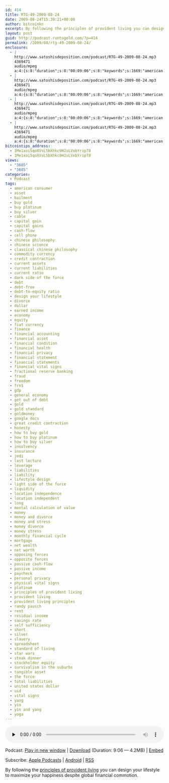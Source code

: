 ```yaml
---
id: 414
title: RTG-49-2009-08-24
date: 2009-08-24T15:39:21+00:00
author: bitcoinkn
excerpt: By following the principles of provident living you can design your lifestyle to maximize your happiness despite global financial commotion.
layout: post
guid: http://podcast.runtogold.com/?p=414
permalink: /2009/08/rtg-49-2009-08-24/
enclosure:
  - |
    http://www.satoshisdeposition.com/podcast/RTG-49-2009-08-24.mp3
    4369471
    audio/mpeg
    a:4:{s:8:"duration";s:8:"00:09:06";s:8:"keywords";s:1669:"american consumer, asset, bailment, buy gold, buy platinum, buy silver, cable, capital gain, capital gains, cash-flow, cell phone, chinese philosophy, chinese science, classical chinese philosophy, commodity currency, credit contraction, current assets, current liabilities, current ratio, dark side of the force, debt, debt-free, debt-to-equity ratio, design your lifestyle, divorce, dollar, earned income, economy, equity, fiat currency, finance, financial accounting, financial asset, financial condition, financial health, financial privacy, financial statement, financial statements, financial vital signs, fractional reserve banking, fraud, freedom, FRN, gdp, general economy, get out of debt, gold, gold standard, goldmoney, google docs, great credit contraction, honesty, how to buy gold, how to buy platinum, how to buy silver, insolvency, insurance, jedi, last lecture, leverage, liabilities, liability, lifestyle design, light side of the force, liquidity, location independence, location independent, long, mental calculation of value, money, money and divorce, money and stress, money divorce, money stress, monthly financial cycle, mortgage, net wealth, net worth, opposing forces, opposite forces, passive cash-flow, passive income, paycheck, personal privacy, physical vital signs, platinum, provident living, provident living principles, randy pausch, rent, residual income, savings rate, self sufficiency, short, silver, slavery, spreadsheet, standard of living, star wars, steak dinner, stockholder equity, survivalism in the suburbs, tangible asset, the force, total liabilities, united states dollar, usd, vital signs, yang, yin, yin and yang, yoga";s:6:"author";s:17:"Trace Mayer, J.D.";s:8:"explicit";s:1:"0";}
  - |
    http://www.satoshisdeposition.com/podcast/RTG-49-2009-08-24.mp3
    4369471
    audio/mpeg
    a:4:{s:8:"duration";s:8:"00:09:06";s:8:"keywords";s:1669:"american consumer, asset, bailment, buy gold, buy platinum, buy silver, cable, capital gain, capital gains, cash-flow, cell phone, chinese philosophy, chinese science, classical chinese philosophy, commodity currency, credit contraction, current assets, current liabilities, current ratio, dark side of the force, debt, debt-free, debt-to-equity ratio, design your lifestyle, divorce, dollar, earned income, economy, equity, fiat currency, finance, financial accounting, financial asset, financial condition, financial health, financial privacy, financial statement, financial statements, financial vital signs, fractional reserve banking, fraud, freedom, FRN, gdp, general economy, get out of debt, gold, gold standard, goldmoney, google docs, great credit contraction, honesty, how to buy gold, how to buy platinum, how to buy silver, insolvency, insurance, jedi, last lecture, leverage, liabilities, liability, lifestyle design, light side of the force, liquidity, location independence, location independent, long, mental calculation of value, money, money and divorce, money and stress, money divorce, money stress, monthly financial cycle, mortgage, net wealth, net worth, opposing forces, opposite forces, passive cash-flow, passive income, paycheck, personal privacy, physical vital signs, platinum, provident living, provident living principles, randy pausch, rent, residual income, savings rate, self sufficiency, short, silver, slavery, spreadsheet, standard of living, star wars, steak dinner, stockholder equity, survivalism in the suburbs, tangible asset, the force, total liabilities, united states dollar, usd, vital signs, yang, yin, yin and yang, yoga";s:6:"author";s:17:"Trace Mayer, J.D.";s:8:"explicit";s:1:"0";}
  - |
    http://www.satoshisdeposition.com/podcast/RTG-49-2009-08-24.mp3
    4369471
    audio/mpeg
    a:4:{s:8:"duration";s:8:"00:09:06";s:8:"keywords";s:1669:"american consumer, asset, bailment, buy gold, buy platinum, buy silver, cable, capital gain, capital gains, cash-flow, cell phone, chinese philosophy, chinese science, classical chinese philosophy, commodity currency, credit contraction, current assets, current liabilities, current ratio, dark side of the force, debt, debt-free, debt-to-equity ratio, design your lifestyle, divorce, dollar, earned income, economy, equity, fiat currency, finance, financial accounting, financial asset, financial condition, financial health, financial privacy, financial statement, financial statements, financial vital signs, fractional reserve banking, fraud, freedom, FRN, gdp, general economy, get out of debt, gold, gold standard, goldmoney, google docs, great credit contraction, honesty, how to buy gold, how to buy platinum, how to buy silver, insolvency, insurance, jedi, last lecture, leverage, liabilities, liability, lifestyle design, light side of the force, liquidity, location independence, location independent, long, mental calculation of value, money, money and divorce, money and stress, money divorce, money stress, monthly financial cycle, mortgage, net wealth, net worth, opposing forces, opposite forces, passive cash-flow, passive income, paycheck, personal privacy, physical vital signs, platinum, provident living, provident living principles, randy pausch, rent, residual income, savings rate, self sufficiency, short, silver, slavery, spreadsheet, standard of living, star wars, steak dinner, stockholder equity, survivalism in the suburbs, tangible asset, the force, total liabilities, united states dollar, usd, vital signs, yang, yin, yin and yang, yoga";s:6:"author";s:17:"Trace Mayer, J.D.";s:8:"explicit";s:1:"0";}
  - |
    http://www.satoshisdeposition.com/podcast/RTG-49-2009-08-24.mp3
    4369471
    audio/mpeg
    a:4:{s:8:"duration";s:8:"00:09:06";s:8:"keywords";s:1669:"american consumer, asset, bailment, buy gold, buy platinum, buy silver, cable, capital gain, capital gains, cash-flow, cell phone, chinese philosophy, chinese science, classical chinese philosophy, commodity currency, credit contraction, current assets, current liabilities, current ratio, dark side of the force, debt, debt-free, debt-to-equity ratio, design your lifestyle, divorce, dollar, earned income, economy, equity, fiat currency, finance, financial accounting, financial asset, financial condition, financial health, financial privacy, financial statement, financial statements, financial vital signs, fractional reserve banking, fraud, freedom, FRN, gdp, general economy, get out of debt, gold, gold standard, goldmoney, google docs, great credit contraction, honesty, how to buy gold, how to buy platinum, how to buy silver, insolvency, insurance, jedi, last lecture, leverage, liabilities, liability, lifestyle design, light side of the force, liquidity, location independence, location independent, long, mental calculation of value, money, money and divorce, money and stress, money divorce, money stress, monthly financial cycle, mortgage, net wealth, net worth, opposing forces, opposite forces, passive cash-flow, passive income, paycheck, personal privacy, physical vital signs, platinum, provident living, provident living principles, randy pausch, rent, residual income, savings rate, self sufficiency, short, silver, slavery, spreadsheet, standard of living, star wars, steak dinner, stockholder equity, survivalism in the suburbs, tangible asset, the force, total liabilities, united states dollar, usd, vital signs, yang, yin, yin and yang, yoga";s:6:"author";s:17:"Trace Mayer, J.D.";s:8:"explicit";s:1:"0";}
bitcointips_address:
  - 1Me1xoi5qoXVsL5bXhkc9H2sLVxbYrip78
  - 1Me1xoi5qoXVsL5bXhkc9H2sLVxbYrip78
views:
  - "3685"
  - "3685"
categories:
  - Podcast
tags:
  - american consumer
  - asset
  - bailment
  - buy gold
  - buy platinum
  - buy silver
  - cable
  - capital gain
  - capital gains
  - cash-flow
  - cell phone
  - chinese philosophy
  - chinese science
  - classical chinese philosophy
  - commodity currency
  - credit contraction
  - current assets
  - current liabilities
  - current ratio
  - dark side of the force
  - debt
  - debt-free
  - debt-to-equity ratio
  - design your lifestyle
  - divorce
  - dollar
  - earned income
  - economy
  - equity
  - fiat currency
  - finance
  - financial accounting
  - financial asset
  - financial condition
  - financial health
  - financial privacy
  - financial statement
  - financial statements
  - financial vital signs
  - fractional reserve banking
  - fraud
  - freedom
  - frn$
  - gdp
  - general economy
  - get out of debt
  - gold
  - gold standard
  - goldmoney
  - google docs
  - great credit contraction
  - honesty
  - how to buy gold
  - how to buy platinum
  - how to buy silver
  - insolvency
  - insurance
  - jedi
  - last lecture
  - leverage
  - liabilities
  - liability
  - lifestyle design
  - light side of the force
  - liquidity
  - location independence
  - location independent
  - long
  - mental calculation of value
  - money
  - money and divorce
  - money and stress
  - money divorce
  - money stress
  - monthly financial cycle
  - mortgage
  - net wealth
  - net worth
  - opposing forces
  - opposite forces
  - passive cash-flow
  - passive income
  - paycheck
  - personal privacy
  - physical vital signs
  - platinum
  - principles of provident living
  - provident living
  - provident living principles
  - randy pausch
  - rent
  - residual income
  - savings rate
  - self sufficiency
  - short
  - silver
  - slavery
  - spreadsheet
  - standard of living
  - star wars
  - steak dinner
  - stockholder equity
  - survivalism in the suburbs
  - tangible asset
  - the force
  - total liabilities
  - united states dollar
  - usd
  - vital signs
  - yang
  - yin
  - yin and yang
  - yoga
---
```

<!--powerpress_player-->

<div class="powerpress_player" id="powerpress_player_5639">
  <audio class="wp-audio-shortcode" id="audio-414-50" preload="none" style="width: 100%;" controls="controls"><source type="audio/mpeg" src="http://media.blubrry.com/bitcoinruntogold/p/www.satoshisdeposition.com/podcast/RTG-49-2009-08-24.mp3?_=50" /><a href="http://media.blubrry.com/bitcoinruntogold/p/www.satoshisdeposition.com/podcast/RTG-49-2009-08-24.mp3">http://media.blubrry.com/bitcoinruntogold/p/www.satoshisdeposition.com/podcast/RTG-49-2009-08-24.mp3</a></audio>
</div>

<p class="powerpress_links powerpress_links_mp3">
  Podcast: <a href="http://media.blubrry.com/bitcoinruntogold/p/www.satoshisdeposition.com/podcast/RTG-49-2009-08-24.mp3" class="powerpress_link_pinw" target="_blank" title="Play in new window" onclick="return powerpress_pinw('https://www.bitcoin.kn/?powerpress_pinw=414-podcast');" rel="nofollow">Play in new window</a> | <a href="http://media.blubrry.com/bitcoinruntogold/s/www.satoshisdeposition.com/podcast/RTG-49-2009-08-24.mp3" class="powerpress_link_d" title="Download" rel="nofollow" download="RTG-49-2009-08-24.mp3">Download</a> (Duration: 9:06 &#8212; 4.2MB) | <a href="#" class="powerpress_link_e" title="Embed" onclick="return powerpress_show_embed('414-podcast');" rel="nofollow">Embed</a>
</p>

<p class="powerpress_embed_box" id="powerpress_embed_414-podcast" style="display: none;">
  <input id="powerpress_embed_414-podcast_t" type="text" value="<iframe width=&quot;320&quot; height=&quot;30&quot; src=&quot;https://www.bitcoin.kn/?powerpress_embed=414-podcast&amp;powerpress_player=mediaelement-audio&quot; frameborder=&quot;0&quot; scrolling=&quot;no&quot;></iframe>" onclick="javascript: this.select();" onfocus="javascript: this.select();" style="width: 70%;" readOnly />
</p>

<p class="powerpress_links powerpress_subscribe_links">
  Subscribe: <a href="https://itunes.apple.com/WebObjects/MZStore.woa/wa/viewPodcast?id=301670981&mt=2&ls=1#episodeGuid=http%3A%2F%2Fpodcast.runtogold.com%2F%3Fp%3D414" class="powerpress_link_subscribe powerpress_link_subscribe_itunes" title="Subscribe on Apple Podcasts" rel="nofollow">Apple Podcasts</a> | <a href="https://subscribeonandroid.com/www.bitcoin.kn/feed/podcast/" class="powerpress_link_subscribe powerpress_link_subscribe_android" title="Subscribe on Android" rel="nofollow">Android</a> | <a href="https://www.bitcoin.kn/feed/podcast/" class="powerpress_link_subscribe powerpress_link_subscribe_rss" title="Subscribe via RSS" rel="nofollow">RSS</a>
</p>

By following the <a title="provident living" href="http://www.runtogold.com/2009/08/provident-living-principles/" target="_blank">principles of provident living</a> you can design your lifestyle to maximize your happiness despite global financial commotion.